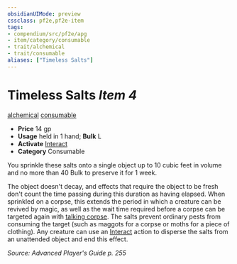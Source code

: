 ```yaml
---
obsidianUIMode: preview
cssclass: pf2e,pf2e-item
tags:
- compendium/src/pf2e/apg
- item/category/consumable
- trait/alchemical
- trait/consumable
aliases: ["Timeless Salts"]
---
```

# Timeless Salts *Item 4*  
[alchemical](../../../Rules/traits/alchemical.md)  [consumable](../../../Rules/traits/consumable.md)  

- **Price** 14 gp
- **Usage** held in 1 hand; **Bulk** L
- **Activate** [Interact](../../../Rules/actions/interact.md)
- **Category** Consumable

You sprinkle these salts onto a single object up to 10 cubic feet in volume and no more than 40 Bulk to preserve it for 1 week.

The object doesn't decay, and effects that require the object to be fresh don't count the time passing during this duration as having elapsed. When sprinkled on a corpse, this extends the period in which a creature can be revived by magic, as well as the wait time required before a corpse can be targeted again with [talking corpse](../../spells/talking-corpse.md). The salts prevent ordinary pests from consuming the target (such as maggots for a corpse or moths for a piece of clothing). Any creature can use an [Interact](../../../Rules/actions/interact.md) action to disperse the salts from an unattended object and end this effect.

*Source: Advanced Player's Guide p. 255*